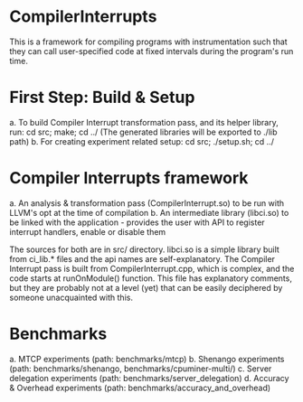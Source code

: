 # CompilerInterrupts
This is a framework for compiling programs with instrumentation such that they can call user-specified code at fixed intervals during the program's run time.

# First Step: Build & Setup
a. To build Compiler Interrupt transformation pass, and its helper library, run: 
  cd src; make; cd ../
  (The generated libraries will be exported to ./lib path)
b. For creating experiment related setup:
  cd src; ./setup.sh; cd ../


# Compiler Interrupts framework
  a. An analysis & transformation pass (CompilerInterrupt.so) to be run with LLVM's opt at the time of compilation
  b. An intermediate library (libci.so) to be linked with the application - provides the user with API to register interrupt handlers, enable or disable them

  The sources for both are in src/ directory. libci.so is a simple library built from ci_lib.* files and the api names are self-explanatory. The Compiler Interrupt pass is built from CompilerInterrupt.cpp, which is complex, and the code starts at runOnModule() function. This file has explanatory comments, but they are probably not at a level (yet) that can be easily deciphered by someone unacquainted with this.

# Benchmarks
a. MTCP experiments (path: benchmarks/mtcp)
b. Shenango experiments (path: benchmarks/shenango, benchmarks/cpuminer-multi/)
c. Server delegation experiments (path: benchmarks/server_delegation)
d. Accuracy & Overhead experiments (path: benchmarks/accuracy_and_overhead)

